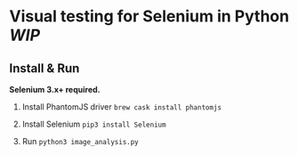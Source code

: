 # Visual testing for Selenium in Python *WIP*


## Install & Run

**Selenium 3.x+ required.**

1. Install PhantomJS driver ``` brew cask install phantomjs ```

2. Install Selenium ``` pip3 install Selenium ```

2. Run ``` python3 image_analysis.py ```








